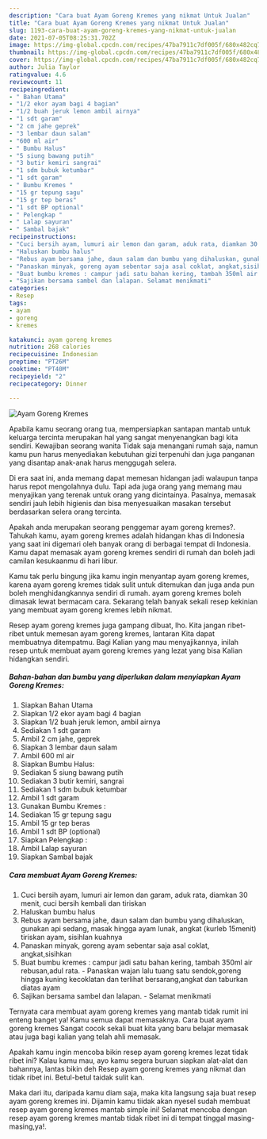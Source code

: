 ```yaml
---
description: "Cara buat Ayam Goreng Kremes yang nikmat Untuk Jualan"
title: "Cara buat Ayam Goreng Kremes yang nikmat Untuk Jualan"
slug: 1193-cara-buat-ayam-goreng-kremes-yang-nikmat-untuk-jualan
date: 2021-07-05T08:25:31.702Z
image: https://img-global.cpcdn.com/recipes/47ba7911c7df005f/680x482cq70/ayam-goreng-kremes-foto-resep-utama.jpg
thumbnail: https://img-global.cpcdn.com/recipes/47ba7911c7df005f/680x482cq70/ayam-goreng-kremes-foto-resep-utama.jpg
cover: https://img-global.cpcdn.com/recipes/47ba7911c7df005f/680x482cq70/ayam-goreng-kremes-foto-resep-utama.jpg
author: Julia Taylor
ratingvalue: 4.6
reviewcount: 11
recipeingredient:
- " Bahan Utama"
- "1/2 ekor ayam bagi 4 bagian"
- "1/2 buah jeruk lemon ambil airnya"
- "1 sdt garam"
- "2 cm jahe geprek"
- "3 lembar daun salam"
- "600 ml air"
- " Bumbu Halus"
- "5 siung bawang putih"
- "3 butir kemiri sangrai"
- "1 sdm bubuk ketumbar"
- "1 sdt garam"
- " Bumbu Kremes "
- "15 gr tepung sagu"
- "15 gr tep beras"
- "1 sdt BP optional"
- " Pelengkap "
- " Lalap sayuran"
- " Sambal bajak"
recipeinstructions:
- "Cuci bersih ayam, lumuri air lemon dan garam, aduk rata, diamkan 30 menit, cuci bersih kembali dan tiriskan"
- "Haluskan bumbu halus"
- "Rebus ayam bersama jahe, daun salam dan bumbu yang dihaluskan, gunakan api sedang, masak hingga ayam lunak, angkat (kurleb 15menit) tiriskan ayam, sisihlan kuahnya"
- "Panaskan minyak, goreng ayam sebentar saja asal coklat, angkat,sisihkan"
- "Buat bumbu kremes : campur jadi satu bahan kering, tambah 350ml air rebusan,adul rata. Panaskan wajan lalu tuang satu sendok,goreng hingga kuning kecoklatan dan terlihat bersarang,angkat dan taburkan diatas ayam"
- "Sajikan bersama sambel dan lalapan. Selamat menikmati"
categories:
- Resep
tags:
- ayam
- goreng
- kremes

katakunci: ayam goreng kremes 
nutrition: 268 calories
recipecuisine: Indonesian
preptime: "PT26M"
cooktime: "PT40M"
recipeyield: "2"
recipecategory: Dinner

---
```



![Ayam Goreng Kremes](https://img-global.cpcdn.com/recipes/47ba7911c7df005f/680x482cq70/ayam-goreng-kremes-foto-resep-utama.jpg)

Apabila kamu seorang orang tua, mempersiapkan santapan mantab untuk keluarga tercinta merupakan hal yang sangat menyenangkan bagi kita sendiri. Kewajiban seorang  wanita Tidak saja menangani rumah saja, namun kamu pun harus menyediakan kebutuhan gizi terpenuhi dan juga panganan yang disantap anak-anak harus menggugah selera.

Di era  saat ini, anda memang dapat memesan hidangan jadi walaupun tanpa harus repot mengolahnya dulu. Tapi ada juga orang yang memang mau menyajikan yang terenak untuk orang yang dicintainya. Pasalnya, memasak sendiri jauh lebih higienis dan bisa menyesuaikan masakan tersebut berdasarkan selera orang tercinta. 



Apakah anda merupakan seorang penggemar ayam goreng kremes?. Tahukah kamu, ayam goreng kremes adalah hidangan khas di Indonesia yang saat ini digemari oleh banyak orang di berbagai tempat di Indonesia. Kamu dapat memasak ayam goreng kremes sendiri di rumah dan boleh jadi camilan kesukaanmu di hari libur.

Kamu tak perlu bingung jika kamu ingin menyantap ayam goreng kremes, karena ayam goreng kremes tidak sulit untuk ditemukan dan juga anda pun boleh menghidangkannya sendiri di rumah. ayam goreng kremes boleh dimasak lewat bermacam cara. Sekarang telah banyak sekali resep kekinian yang membuat ayam goreng kremes lebih nikmat.

Resep ayam goreng kremes juga gampang dibuat, lho. Kita jangan ribet-ribet untuk memesan ayam goreng kremes, lantaran Kita dapat membuatnya ditempatmu. Bagi Kalian yang mau menyajikannya, inilah resep untuk membuat ayam goreng kremes yang lezat yang bisa Kalian hidangkan sendiri.

<!--inarticleads1-->

##### Bahan-bahan dan bumbu yang diperlukan dalam menyiapkan Ayam Goreng Kremes:

1. Siapkan  Bahan Utama
1. Siapkan 1/2 ekor ayam bagi 4 bagian
1. Siapkan 1/2 buah jeruk lemon, ambil airnya
1. Sediakan 1 sdt garam
1. Ambil 2 cm jahe, geprek
1. Siapkan 3 lembar daun salam
1. Ambil 600 ml air
1. Siapkan  Bumbu Halus:
1. Sediakan 5 siung bawang putih
1. Sediakan 3 butir kemiri, sangrai
1. Sediakan 1 sdm bubuk ketumbar
1. Ambil 1 sdt garam
1. Gunakan  Bumbu Kremes :
1. Sediakan 15 gr tepung sagu
1. Ambil 15 gr tep beras
1. Ambil 1 sdt BP (optional)
1. Siapkan  Pelengkap :
1. Ambil  Lalap sayuran
1. Siapkan  Sambal bajak




<!--inarticleads2-->

##### Cara membuat Ayam Goreng Kremes:

1. Cuci bersih ayam, lumuri air lemon dan garam, aduk rata, diamkan 30 menit, cuci bersih kembali dan tiriskan
1. Haluskan bumbu halus
1. Rebus ayam bersama jahe, daun salam dan bumbu yang dihaluskan, gunakan api sedang, masak hingga ayam lunak, angkat (kurleb 15menit) tiriskan ayam, sisihlan kuahnya
1. Panaskan minyak, goreng ayam sebentar saja asal coklat, angkat,sisihkan
1. Buat bumbu kremes : campur jadi satu bahan kering, tambah 350ml air rebusan,adul rata. - Panaskan wajan lalu tuang satu sendok,goreng hingga kuning kecoklatan dan terlihat bersarang,angkat dan taburkan diatas ayam
1. Sajikan bersama sambel dan lalapan. - Selamat menikmati




Ternyata cara membuat ayam goreng kremes yang mantab tidak rumit ini enteng banget ya! Kamu semua dapat memasaknya. Cara buat ayam goreng kremes Sangat cocok sekali buat kita yang baru belajar memasak atau juga bagi kalian yang telah ahli memasak.

Apakah kamu ingin mencoba bikin resep ayam goreng kremes lezat tidak ribet ini? Kalau kamu mau, ayo kamu segera buruan siapkan alat-alat dan bahannya, lantas bikin deh Resep ayam goreng kremes yang nikmat dan tidak ribet ini. Betul-betul taidak sulit kan. 

Maka dari itu, daripada kamu diam saja, maka kita langsung saja buat resep ayam goreng kremes ini. Dijamin kamu tiidak akan nyesel sudah membuat resep ayam goreng kremes mantab simple ini! Selamat mencoba dengan resep ayam goreng kremes mantab tidak ribet ini di tempat tinggal masing-masing,ya!.

